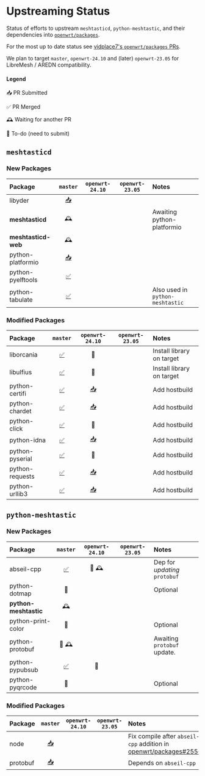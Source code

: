 # Upstreaming Status

Status of efforts to upstream `meshtasticd`, `python-meshtastic`, and their dependencies into [`openwrt/packages`](https://github.com/openwrt/packages).

For the most up to date status see [vidplace7's `openwrt/packages` PRs](https://github.com/openwrt/packages/pulls?q=author%3Avidplace7).

We plan to target `master`, `openwrt-24.10` and (later) `openwrt-23.05` for LibreMesh / AREDN compatibility.

#### Legend
📥 PR Submitted

✅ PR Merged

🕰️ Waiting for another PR

📑 To-do (need to submit)


## `meshtasticd`

### New Packages
| Package             | `master`     | `openwrt-24.10` | `openwrt-23.05` | Notes
| :------------------ | :----------: | :-------------: | :-------------: | :----
| libyder             | [📥][#25503] |                 |                 |
| **meshtasticd**     | 🕰️           |                 |                 | Awaiting python-platformio
| **meshtasticd-web** | 🕰️           |                 |                 |
| python-platformio   | [📥][#25528] |                 |                 |
| python-pyelftools   | [✅][#25502] |                 |                 |
| python-tabulate     | [✅][#25501] |                 |                 | Also used in `python-meshtastic`

[#25503]: https://github.com/openwrt/packages/pull/25503
[#25528]: https://github.com/openwrt/packages/pull/25528
[#25502]: https://github.com/openwrt/packages/pull/25502
[#25501]: https://github.com/openwrt/packages/pull/25501

### Modified Packages
| Package         | `master`     | `openwrt-24.10` | `openwrt-23.05` | Notes
| :-------------- | :----------: | :-------------: | :-------------: | :----
| liborcania      | [✅][#25526] | 📑              |                 | Install library on target
| libulfius       | [✅][#25527] | 📑              |                 | Install library on target
| python-certifi  | [✅][#25497] | [📥][#25542]    |                 | Add hostbuild
| python-chardet  | [✅][#25496] | [📥][#25542]    |                 | Add hostbuild
| python-click    | [✅][#25492] | 📑              |                 | Add hostbuild
| python-idna     | [✅][#25498] | [📥][#25542]    |                 | Add hostbuild
| python-pyserial | [✅][#25494] | 📑              |                 | Add hostbuild
| python-requests | [✅][#25499] | [📥][#25542]    |                 | Add hostbuild
| python-urllib3  | [✅][#25495] | [📥][#25542]    |                 | Add hostbuild

[#25526]: https://github.com/openwrt/packages/pull/25526
[#25527]: https://github.com/openwrt/packages/pull/25527
[#25497]: https://github.com/openwrt/packages/pull/25497
[#25496]: https://github.com/openwrt/packages/pull/25496
[#25492]: https://github.com/openwrt/packages/pull/25492
[#25498]: https://github.com/openwrt/packages/pull/25498
[#25494]: https://github.com/openwrt/packages/pull/25494
[#25499]: https://github.com/openwrt/packages/pull/25499
[#25495]: https://github.com/openwrt/packages/pull/25495

[#25542]: https://github.com/openwrt/packages/pull/25542


## `python-meshtastic`

### New Packages
| Package               | `master`     | `openwrt-24.10` | `openwrt-23.05` | Notes
| :-------------------- | :----------: | :-------------: | :-------------: | :----
| abseil-cpp            | [✅][#25565] | 📑 🕰️           |                 | Dep for *updating* `protobuf`
| python-dotmap         | 📑           |                 |                 | Optional
| **python-meshtastic** | 🕰️           |
| python-print-color    | 📑           |                 |                 | Optional
| python-protobuf       | 📑 🕰️        |                 |                 | Awaiting `protobuf` update.
| python-pypubsub       | [✅][#25576] | 📑              |                 |
| python-pyqrcode       | 📑           |                 |                 | Optional

[#25565]: https://github.com/openwrt/packages/pull/25565
[#25576]: https://github.com/openwrt/packages/pull/25576

### Modified Packages
| Package  | `master`     | `openwrt-24.10` | `openwrt-23.05` | Notes
| :------- | :----------: | :-------------: | :-------------: | :----
| node     | [📥][#25582] |                 |                 | Fix compile after `abseil-cpp` addition in [openwrt/packages#25565][#25565]
| protobuf | [📥][#25566] |                 |                 | Depends on `abseil-cpp`

[#25582]: https://github.com/openwrt/packages/pull/25582
[#25566]: https://github.com/openwrt/packages/pull/25566
